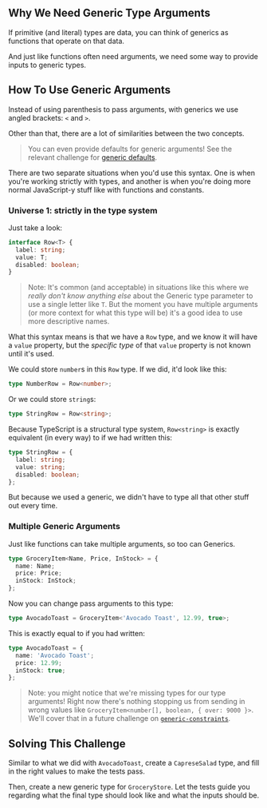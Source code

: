 ## Why We Need Generic Type Arguments

If primitive (and literal) types are data, you can think of generics as functions that operate on that data.

And just like functions often need arguments, we need some way to provide inputs to generic types.

## How To Use Generic Arguments

Instead of using parenthesis to pass arguments, with generics we use angled brackets: `<` and `>`.

Other than that, there are a lot of similarities between the two concepts.

> You can even provide defaults for generic arguments! See the relevant challenge for [generic defaults](todo-link).

There are two separate situations when you'd use this syntax. One is when you're working strictly with types, and another is when you're doing more normal JavaScript-y stuff like with functions and constants.

### Universe 1: strictly in the type system

Just take a look:

```ts
interface Row<T> {
  label: string;
  value: T;
  disabled: boolean;
}
```

> Note: It's common (and acceptable) in situations like this where we _really don't know anything else_ about the Generic type parameter to use a single letter like `T`. But the moment you have multiple arguments (or more context for what this type will be) it's a good idea to use more descriptive names.

What this syntax means is that we have a `Row` type, and we know it will have a `value` property, but the _specific type_ of that `value` property is not known until it's used.

We could store `number`s in this `Row` type. If we did, it'd look like this:

```ts
type NumberRow = Row<number>;
```

Or we could store `string`s:

```ts
type StringRow = Row<string>;
```

Because TypeScript is a structural type system, `Row<string>` is exactly equivalent (in every way) to if we had written this:

```ts
type StringRow = {
  label: string;
  value: string;
  disabled: boolean;
};
```

But because we used a generic, we didn't have to type all that other stuff out every time.

### Multiple Generic Arguments

Just like functions can take multiple arguments, so too can Generics.

```ts
type GroceryItem<Name, Price, InStock> = {
  name: Name;
  price: Price;
  inStock: InStock;
};
```

Now you can change pass arguments to this type:

```ts
type AvocadoToast = GroceryItem<'Avocado Toast', 12.99, true>;
```

This is exactly equal to if you had written:

```ts
type AvocadoToast = {
  name: 'Avocado Toast';
  price: 12.99;
  inStock: true;
};
```

> Note: you might notice that we're missing types for our type arguments! Right now there's nothing stopping us from sending in wrong values like `GroceryItem<number[], boolean, { over: 9000 }>`. We'll cover that in a future challenge on [`generic-constraints`](todo-link).

## Solving This Challenge

Similar to what we did with `AvocadoToast`, create a `CapreseSalad` type, and fill in the right values to make the tests pass.

Then, create a new generic type for `GroceryStore`. Let the tests guide you regarding what the final type should look like and what the inputs should be.
